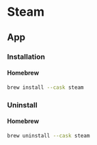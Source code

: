 # Steam

## App

### Installation

#### Homebrew

```sh
brew install --cask steam
```

### Uninstall

#### Homebrew

```sh
brew uninstall --cask steam
```
